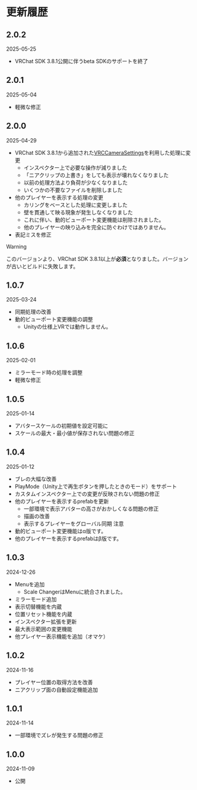 # 更新履歴

## 2.0.2
2025-05-25
- VRChat SDK 3.8.1公開に伴うbeta SDKのサポートを終了

## 2.0.1  
2025-05-04
- 軽微な修正

## 2.0.0  
2025-04-29
- VRChat SDK 3.8.1から追加された[VRCCameraSettings](https://vrc-beta-docs.netlify.app/worlds/udon/vrc-graphics/vrc-camera-settings/)を利用した処理に変更
  - インスペクター上で必要な操作が減りました
  - 「ニアクリップの上書き」をしても表示が壊れなくなりました
  - 以前の処理方法より負荷が少なくなりました
  - いくつかの不要なファイルを削除しました
- 他のプレイヤーを表示する処理の変更
  - カリングをベースとした処理に変更しました
  - 壁を貫通して映る現象が発生しなくなりました
  - これに伴い、動的ビューポート変更機能は削除されました。
  - 他のプレイヤーの映り込みを完全に防ぐわけではありません。
- 表記ミスを修正
> [!WARNING]
> このバージョンより、VRChat SDK 3.8.1以上が**必須**となりました。バージョンが古いとビルドに失敗します。

## 1.0.7  
2025-03-24
- 同期処理の改善
- 動的ビューポート変更機能の調整
  - Unityの仕様上VRでは動作しません。

## 1.0.6  
2025-02-01
- ミラーモード時の処理を調整
- 軽微な修正

## 1.0.5  
2025-01-14
- アバタースケールの初期値を設定可能に
- スケールの最大・最小値が保存されない問題の修正

## 1.0.4  
2025-01-12
- ブレの大幅な改善
- PlayMode（Unity上で再生ボタンを押したときのモード）をサポート
- カスタムインスペクター上での変更が反映されない問題の修正
- 他のプレイヤーを表示するprefabを更新
  - 一部環境で表示アバターの高さがおかしくなる問題の修正
  - 描画の改善
  - 表示するプレイヤーをグローバル同期
注意
- 動的ビューポート変更機能はα版です。
- 他のプレイヤーを表示するprefabはβ版です。

## 1.0.3  
2024-12-26
- Menuを追加
  - Scale ChangerはMenuに統合されました。
- ミラーモード追加
- 表示切替機能を内蔵
- 位置リセット機能を内蔵
- インスペクター拡張を更新
- 最大表示範囲の変更機能
- 他プレイヤー表示機能を追加（オマケ）

## 1.0.2  
2024-11-16
- プレイヤー位置の取得方法を改善
- ニアクリップ面の自動設定機能追加

## 1.0.1  
2024-11-14
- 一部環境でズレが発生する問題の修正

## 1.0.0  
2024-11-09
- 公開
